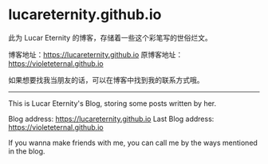 # lucareternity.github.io

此为 Lucar Eternity 的博客，存储着一些这个彩笔写的世俗烂文。

博客地址：https://lucareternity.github.io
原博客地址：https://violeteternal.github.io

如果想要找我当朋友的话，可以在博客中找到我的联系方式哦。

---

This is Lucar Eternity's Blog, storing some posts written by her.

Blog address: https://lucareternity.github.io
Last Blog address: https://violeteternal.github.io

If you wanna make friends with me, you can call me by the ways mentioned in the blog.